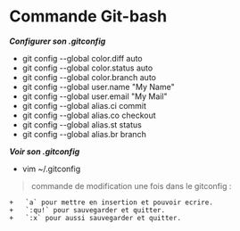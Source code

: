 # Commande Git-bash

_**Configurer son .gitconfig**_

+ git config --global color.diff auto
+ git config --global color.status auto
+ git config --global color.branch auto
+ git config --global user.name "My Name"
+ git config --global user.email "My Mail"
+ git config --global alias.ci commit
+ git config --global alias.co checkout
+ git config --global alias.st status
+ git config --global alias.br branch

_**Voir son .gitconfig**_

+ vim ~/.gitconfig 
> commande de modification une fois dans le gitconfig :

    +   `a` pour mettre en insertion et pouvoir ecrire.
    +   `:qu!` pour sauvegarder et quitter.
    +   `:x` pour aussi sauvegarder et quitter.
